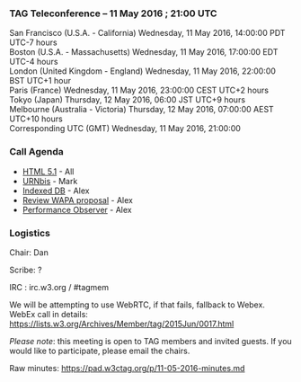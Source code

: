 ### TAG Teleconference – 11 May 2016 ; 21:00 UTC

San Francisco (U.S.A. - California)	Wednesday, 11 May 2016, 14:00:00	PDT	UTC-7 hours  
Boston (U.S.A. - Massachusetts)	Wednesday, 11 May 2016, 17:00:00	EDT	UTC-4 hours  
London (United Kingdom - England)	Wednesday, 11 May 2016, 22:00:00	BST	UTC+1 hour  
Paris (France)	Wednesday, 11 May 2016, 23:00:00	CEST	UTC+2 hours  
Tokyo (Japan)	Thursday, 12 May 2016, 06:00	JST	UTC+9 hours  
Melbourne (Australia - Victoria)	Thursday, 12 May 2016, 07:00:00	AEST	UTC+10 hours  
Corresponding UTC (GMT)	Wednesday, 11 May 2016, 21:00:00	 

### Call Agenda
* [HTML 5.1](https://github.com/w3ctag/spec-reviews/issues/119) - All
* [URNbis](https://github.com/w3ctag/spec-reviews/issues/117) - Mark
* [Indexed DB](https://github.com/w3ctag/spec-reviews/issues/84) - Alex
* [Review WAPA proposal](https://github.com/w3ctag/spec-reviews/issues/63) - Alex
* [Performance Observer](https://github.com/w3ctag/spec-reviews/issues/18) - Alex

### Logistics

Chair: Dan

Scribe: ?

IRC : irc.w3.org / #tagmem

We will be attempting to use WebRTC, if that fails, fallback to Webex.
WebEx call in details: https://lists.w3.org/Archives/Member/tag/2015Jun/0017.html

*Please note*: this meeting is open to TAG members and invited guests. If you would like to participate, please email the chairs.

Raw minutes: https://pad.w3ctag.org/p/11-05-2016-minutes.md
